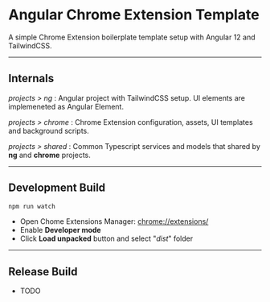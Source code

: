 # Angular Chrome Extension Template

A simple Chrome Extension boilerplate template setup with Angular 12 and TailwindCSS.

---

## Internals

*projects > ng* : Angular project with TailwindCSS setup. UI elements are implemeneted as Angular Element. 

*projects > chrome* : Chrome Extension configuration, assets, UI templates and background scripts.

*projects > shared* : Common Typescript services and models that shared by **ng** and **chrome** projects.

---

## Development Build
```bash
npm run watch
```
- Open Chome Extensions Manager: [chrome://extensions/](chrome://extensions/)
- Enable **Developer mode**
- Click **Load unpacked** button and select "*dist*" folder

---

## Release Build
* TODO
